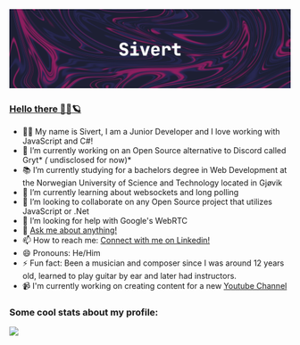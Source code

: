 <div align="center">
  <img src="./SivertBanner.png">
</div>

### [Hello there 👋🏼:ringed_planet:](https://youtu.be/rEq1Z0bjdwc?t=6)

- 🧔🏼 My name is Sivert, I am a Junior Developer and I love working with JavaScript and C#!
- 🔭 I’m currently working on an Open Source alternative to Discord called Gryt* *(* undisclosed for now)*
- 📚 I’m currently studying for a bachelors degree in Web Development at the Norwegian University of Science and Technology located in Gjøvik
- 🌱 I’m currently learning about websockets and long polling
- 👯 I’m looking to collaborate on any Open Source project that utilizes JavaScript or .Net
- 🤔 I’m looking for help with Google's WebRTC
- 💬 [Ask me about anything!](https://GitHub.com/SivertGullbergHansen/ama)
- 📫 How to reach me: [Connect with me on Linkedin!](https://www.linkedin.com/in/sivertgullberghansen/)
- 😄 Pronouns: He/Him
- ⚡ Fun fact: Been a musician and composer since I was around 12 years old, learned to play guitar by ear and later had instructors.
- 📹 I'm currently working on creating content for a new [Youtube Channel](https://www.youtube.com/channel/UC6xVnAqZ0QMXQqAAmMS9mAA)

### Some cool stats about my profile:

![](https://komarev.com/ghpvc/?username=SivertGullbergHansen&color=fd1d8b)


